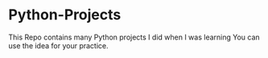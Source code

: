 # Python-Projects
This Repo contains many Python projects I did when I was learning
You can use the idea for your practice.
